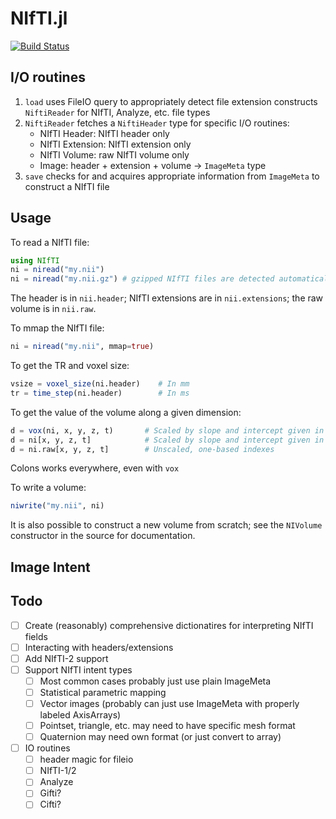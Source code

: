 NIfTI.jl
=======

[![Build Status](https://travis-ci.org/JuliaIO/NIfTI.jl.svg?branch=master)](https://travis-ci.org/JuliaIO/NIfTI.jl?branch=master)

## I/O routines

1. `load` uses FileIO query to appropriately detect file extension  constructs `NiftiReader` for NIfTI, Analyze, etc. file types
2. `NiftiReader` fetches a `NiftiHeader` type for specific I/O routines:
    - NIfTI Header: NIfTI header only
    - NIfTI Extension: NIfTI extension only
    - NIfTI Volume: raw NIfTI volume only
    - Image: header + extension + volume &rarr; `ImageMeta` type
3. `save` checks for and acquires appropriate information from `ImageMeta` to construct a NIfTI file

## Usage

To read a NIfTI file:

```julia
using NIfTI
ni = niread("my.nii")
ni = niread("my.nii.gz") # gzipped NIfTI files are detected automatically
```

The header is in `nii.header`; NIfTI extensions are in `nii.extensions`; the raw
volume is in `nii.raw`.

To mmap the NIfTI file:

```julia
ni = niread("my.nii", mmap=true)
```

To get the TR and voxel size:
```julia
vsize = voxel_size(ni.header)    # In mm
tr = time_step(ni.header)        # In ms
```

To get the value of the volume along a given dimension:
```julia
d = vox(ni, x, y, z, t)       # Scaled by slope and intercept given in header, zero-based indexes
d = ni[x, y, z, t]            # Scaled by slope and intercept given in header, one-based indexes
d = ni.raw[x, y, z, t]        # Unscaled, one-based indexes
```
Colons works everywhere, even with `vox`

To write a volume:
```julia
niwrite("my.nii", ni)
```

It is also possible to construct a new volume from scratch; see the
`NIVolume` constructor in the source for documentation.

## Image Intent

## Todo

* [ ] Create (reasonably) comprehensive dictionatires for interpreting NIfTI fields
* [ ] Interacting with headers/extensions
* [ ] Add NIfTI-2 support
* [ ] Support NIfTI intent types
    * [ ] Most common cases probably just use plain ImageMeta
    * [ ] Statistical parametric mapping
    * [ ] Vector images (probably can just use ImageMeta with properly labeled AxisArrays)
    * [ ] Pointset, triangle, etc. may need to have specific mesh format
    * [ ] Quaternion may need own format (or just convert to array)
* [ ] IO routines
    * [ ] header magic for fileio
    * [ ] NIfTI-1/2
    * [ ] Analyze
    * [ ] Gifti?
    * [ ] Cifti?
